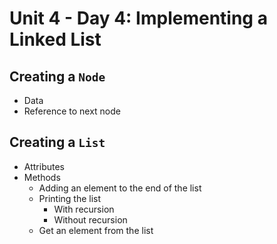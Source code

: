 # Unit 4 - Day 4: Implementing a Linked List

## Creating a `Node`
  * Data
  * Reference to next node

## Creating a `List`
  * Attributes
  * Methods
    * Adding an element to the end of the list
    * Printing the list
      * With recursion
      * Without recursion
    * Get an element from the list
